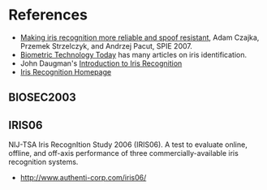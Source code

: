 # References

- [Making iris recognition more reliable and spoof
  resistant](http://spie.org/x14548.xml), Adam Czajka, Przemek
  Strzelczyk, and Andrzej Pacut, SPIE 2007.
- [Biometric Technology
  Today](http://www.sciencedirect.com/science/journal/09694765) has many
  articles on iris identification.
- John Daugman's [Introduction to Iris
  Recognition](http://www.cl.cam.ac.uk/~jgd1000/iris_recognition.html)
- [Iris Recognition Homepage](http://www.iris-recognition.org/)

## BIOSEC2003

## IRIS06

NIJ-TSA Iris RecognItion Study 2006 (IRIS06). A test to evaluate online,
offline, and off-axis performance of three commercially-available iris
recognition systems.

- <http://www.authenti-corp.com/iris06/>
